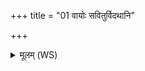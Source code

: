 +++
title = "01 वायोः सवितुर्विदथानि"

+++
<details><summary>मूलम् (WS)</summary>

वायोः सवितुर्विदथानि मन्महे यावात्मन्वद्विदथो यौ च रक्षथः । तु. शौ.सं. ४.२५  
यौ विश्वस्य परिभू बभूवथुस्तौ नो मुञ्चतमंहसः ॥ १ ॥
</details>